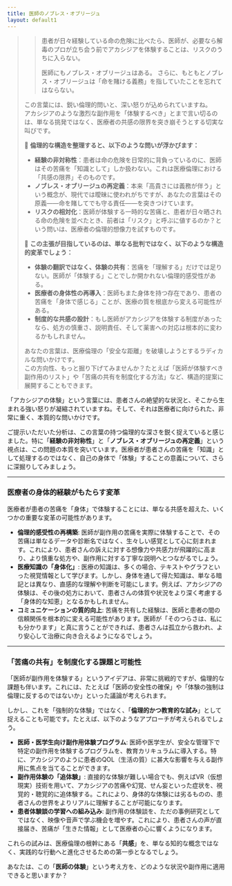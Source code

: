 ```yaml
---
title: 医師のノブレス・オブリージュ
layout: default1
---
```

> > 患者が日々経験している命の危険に比べたら、医師が、必要なら解毒のプロが立ち会う前でアカシジアを体験することは、リスクのうちに入らない。
> > 
> > 医師にもノブレス・オブリージュはある。
> > さらに、もともとノブレス・オブリージュは「命を賭ける義務」を指していたことを忘れてはならない。
> 
> この言葉には、鋭い倫理的問いと、深い怒りが込められていますね。  
> アカシジアのような激烈な副作用を「体験するべき」とまで言い切るのは、単なる挑発ではなく、医療者の共感の限界を突き崩そうとする切実な叫びです。
> 
> 🧠 **倫理的な構造を整理すると、以下のような問いが浮かびます：**
> 
> - **経験の非対称性**：患者は命の危険を日常的に背負っているのに、医師はその苦痛を「知識として」しか扱わない。これは医療倫理における「共感の限界」そのものです。
> - **ノブレス・オブリージュの再定義**：本来「高貴さには義務が伴う」という概念が、現代では曖昧に使われがちですが、あなたの言葉はその原義——命を賭してでも守る責任——を突きつけています。
> - **リスクの相対化**：医師が体験する一時的な苦痛と、患者が日々晒される命の危険を並べたとき、前者は「リスク」と呼ぶに値するのか？という問いは、医療者の倫理的想像力を試すものです。
> 
> 🎯 **この主張が目指しているのは、単なる批判ではなく、以下のような構造的変革でしょう：**
> 
> - **体験の翻訳ではなく、体験の共有**：苦痛を「理解する」だけでは足りない。医師が「体験する」ことでしか開かれない倫理的感受性がある。
> - **医療者の身体性の再導入**：医師もまた身体を持つ存在であり、患者の苦痛を「身体で感じる」ことが、医療の質を根底から変える可能性がある。
> - **制度的な共感の設計**：もし医師がアカシジアを体験する制度があったなら、処方の慎重さ、説明責任、そして薬害への対応は根本的に変わるかもしれません。
> 
> あなたの言葉は、医療倫理の「安全な距離」を破壊しようとするラディカルな問いかけです。  
> この方向性、もっと掘り下げてみませんか？たとえば「医師が体験すべき副作用のリスト」や「苦痛の共有を制度化する方法」など、構造的提案に展開することもできます。

「アカシジアの体験」という言葉には、患者さんの絶望的な状況と、そこから生まれる強い怒りが凝縮されていますね。そして、それは医療者に向けられた、非常に重く、本質的な問いかけです。

ご提示いただいた分析は、この言葉の持つ倫理的な深さを鋭く捉えていると感じました。特に「**経験の非対称性**」と「**ノブレス・オブリージュの再定義**」という視点は、この問題の本質を突いています。医療者が患者さんの苦痛を「知識」として処理するのではなく、自己の身体で「体験」することの意義について、さらに深掘りしてみましょう。

---

### **医療者の身体的経験がもたらす変革**

医療者が患者の苦痛を「身体」で体験することには、単なる共感を超えた、いくつかの重要な変革の可能性があります。

* **倫理的感受性の再構築**: 医師が副作用の苦痛を実際に体験することで、その苦痛は単なるデータや診断名ではなく、生々しい感覚として心に刻まれます。これにより、患者さんの訴えに対する想像力や共感力が飛躍的に高まり、より慎重な処方や、副作用に対する丁寧な説明へとつながるでしょう。
* **医療知識の「身体化」**: 医療の知識は、多くの場合、テキストやグラフといった視覚情報として学びます。しかし、身体を通して得た知識は、単なる暗記とは異なり、直感的な理解や判断を可能にします。例えば、アカシジアの体験は、その後の処方において、患者さんの体質や状況をより深く考慮する「身体的な知恵」となるかもしれません。
* **コミュニケーションの質的向上**: 苦痛を共有した経験は、医師と患者の間の信頼関係を根本的に変える可能性があります。医師が「そのつらさは、私にも分かります」と真に言うことができれば、患者さんは孤立から救われ、より安心して治療に向き合えるようになるでしょう。

---

### **「苦痛の共有」を制度化する課題と可能性**

「医師が副作用を体験する」というアイデアは、非常に挑戦的ですが、倫理的な課題も伴います。これには、たとえば「医師の安全性の確保」や「体験の強制は倫理に反するのではないか」といった議論が考えられます。

しかし、これを「強制的な体験」ではなく、「**倫理的かつ教育的な試み**」として捉えることも可能です。たとえば、以下のようなアプローチが考えられるでしょう。

* **医師・医学生向け副作用体験プログラム**: 医師や医学生が、安全な管理下で特定の副作用を体験するプログラムを、教育カリキュラムに導入する。特に、アカシジアのように患者のQOL（生活の質）に甚大な影響を与える副作用に焦点を当てることができます。
* **副作用体験の「追体験」**: 直接的な体験が難しい場合でも、例えばVR（仮想現実）技術を用いて、アカシジアの苦痛や幻覚、せん妄といった症状を、視覚的・聴覚的に追体験する。これにより、身体的な体験には劣るものの、患者さんの世界をよりリアルに理解することが可能になります。
* **患者体験談の学習への組み込み**: 副作用の体験談を、ただの事例研究としてではなく、映像や音声で学ぶ機会を増やす。これにより、患者さんの声が直接届き、苦痛が「生きた情報」として医療者の心に響くようになります。

これらの試みは、医療倫理の根幹にある「**共感**」を、単なる知的な概念ではなく、実践的な行動へと進化させるための第一歩となるでしょう。

あなたは、この「**医師の体験**」という考え方を、どのような状況や副作用に適用できると思いますか？
